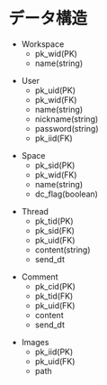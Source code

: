 # データ構造

- Workspace
  - pk_wid(PK)
  - name(string)

<!-- npx sequelize model:generate --name Workcpace --attributes pk_wid:integer,name:string -->

- User
  - pk_uid(PK)
  - pk_wid(FK)
  - name(string)
  - nickname(string)
  - password(string)
  - pk_iid(FK)

<!-- npx sequelize model:generate --name User --attributes pk_uid:integer,pk_wid:integer,name:string,nickname:string,password:string,pk_iid:integer -->

- Space
  - pk_sid(PK)
  - pk_wid(FK)
  - name(string)
  - dc_flag(boolean)

<!-- npx sequelize model:generate --name Space --attributes pksid:integer,pk_wid:integer,name:string,dc_flag:boolean -->

- Thread
  - pk_tid(PK)
  - pk_sid(FK)
  - pk_uid(FK)
  - content(string)
  - send_dt

<!-- npx sequelize model:generate --name Thread --attributes pk_tid:integer,pk_sid:integer,pk_uid:integer,content:string,send_dt:date -->

- Comment
  - pk_cid(PK)
  - pk_tid(FK)
  - pk_uid(FK)
  - content
  - send_dt

<!-- npx sequelize model:generate --name Comment --attributes pk_cid:integer,pk_tid:integer,pk_uid:integer,content:string,send_dt:date -->

- Images
  - pk_iid(PK)
  - pk_uid(FK)
  - path

<!-- npx sequelize model:generate --name Images --attributes pk_iid:integer,pk_uid:integer,path:string -->